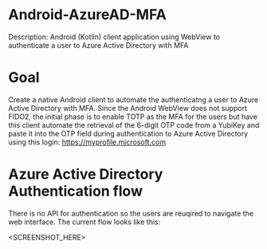 # Android-AzureAD-MFA
Description: Android (Kotlin) client application using WebView to authenticate a user to Azure Active Directory with MFA

# Goal
Create a native Android client to automate the authenticatng a user to Azure Active Directory with MFA. Since the Android WebView
does not support FIDO2, the initial phase is to enable TOTP as the MFA for the users but have this client automate the retrieval of 
the 6-digit OTP code from a YubiKey and paste it into the OTP field during authentication to Azure Active Directory using this login: https://myprofile.microsoft.com

# Azure Active Directory Authentication flow
There is no API for authentication so the users are reuqired to navigate the web interface. The current flow looks like this:

<SCREENSHOT_HERE>
